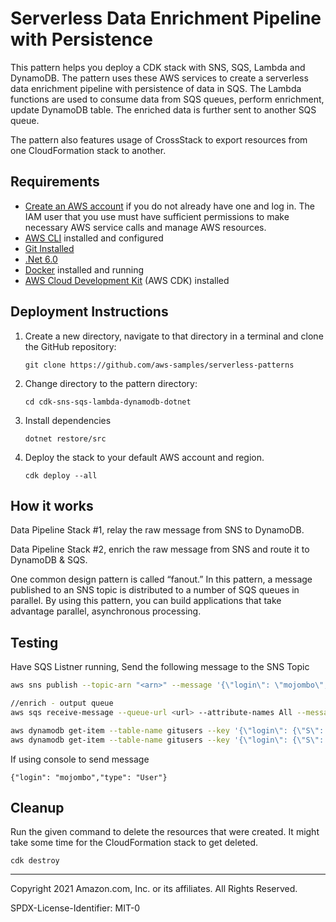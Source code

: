 # Serverless Data Enrichment Pipeline with Persistence

This pattern helps you deploy a CDK stack with SNS, SQS, Lambda and DynamoDB. The pattern uses these AWS services to create a serverless data enrichment pipeline with persistence of data in SQS. The Lambda functions are used to consume data from SQS queues, perform enrichment, update DynamoDB table. The enriched data is further sent to another SQS queue.

The pattern also features usage of CrossStack to export resources from one CloudFormation stack to another.

## Requirements

* [Create an AWS account](https://portal.aws.amazon.com/gp/aws/developer/registration/index.html) if you do not already have one and log in. The IAM user that you use must have sufficient permissions to make necessary AWS service calls and manage AWS resources.
* [AWS CLI](https://docs.aws.amazon.com/cli/latest/userguide/install-cliv2.html) installed and configured
* [Git Installed](https://git-scm.com/book/en/v2/Getting-Started-Installing-Git)
* [.Net 6.0](https://dotnet.microsoft.com/en-us/download/dotnet/6.0)
* [Docker](https://docs.docker.com/get-docker/) installed and running
* [AWS Cloud Development Kit](https://docs.aws.amazon.com/cdk/latest/guide/cli.html) (AWS CDK) installed

## Deployment Instructions

1. Create a new directory, navigate to that directory in a terminal and clone the GitHub repository:
    ``` 
    git clone https://github.com/aws-samples/serverless-patterns
    ```
2. Change directory to the pattern directory:
    ```
    cd cdk-sns-sqs-lambda-dynamodb-dotnet
    ```
3. Install dependencies
    ```
    dotnet restore/src
    ```

4. Deploy the stack to your default AWS account and region.
    ```
    cdk deploy --all
    ```

## How it works

Data Pipeline Stack #1, relay the raw message from SNS to DynamoDB.

Data Pipeline Stack #2, enrich the raw message from SNS and route it to DynamoDB & SQS. 

One common design pattern is called “fanout.” In this pattern, a message published to an SNS topic is distributed to a number of SQS queues in parallel. By using this pattern, you can build applications that take advantage parallel, asynchronous processing.

## Testing

Have SQS Listner running, Send the following message to the SNS Topic 

``` bash
aws sns publish --topic-arn "<arn>" --message '{\"login\": \"mojombo\",\"type\": \"User\"}'

//enrich - output queue
aws sqs receive-message --queue-url <url> --attribute-names All --message-attribute-names All --max-number-of-messages 10

aws dynamodb get-item --table-name gitusers --key '{\"login\": {\"S\": \"mojombo\"},\"datatype\": {\"S\": \"enriched\"}}'
aws dynamodb get-item --table-name gitusers --key '{\"login\": {\"S\": \"mojombo\"},\"datatype\": {\"S\": \"rawdata\"}}'

```

If using console to send message

```
{"login": "mojombo","type": "User"}
```


## Cleanup
 
Run the given command to delete the resources that were created. It might take some time for the CloudFormation stack to get deleted.
```
cdk destroy
```
----
Copyright 2021 Amazon.com, Inc. or its affiliates. All Rights Reserved.

SPDX-License-Identifier: MIT-0
